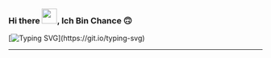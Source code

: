 ### Hi there <img src="https://raw.githubusercontent.com/MartinHeinz/MartinHeinz/master/wave.gif" width="30px">, Ich Bin Chance :upside_down_face:
[![Typing SVG](https://readme-typing-svg.herokuapp.com?font=arial&color=%23B38923&lines=Nice+to+meet+you;Software+engineer;17+with+dreams+:wink:)](https://git.io/typing-svg)
***
<!--START_SECTION:waka-->

<!--END_SECTION:waka-->

